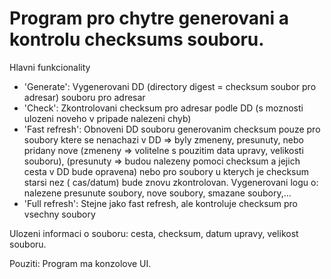 # Program pro chytre generovani a kontrolu checksums souboru.

Hlavni funkcionality

+ 'Generate': Vygenerovani DD (directory digest = checksum soubor pro adresar) souboru pro adresar
+ 'Check': Zkontrolovani checksum pro adresar podle DD (s moznosti ulozeni noveho v pripade nalezeni chyb)
+ 'Fast refresh': Obnoveni DD souboru generovanim checksum pouze pro soubory ktere se nenachazi v DD => byly zmeneny,
  presunuty, nebo pridany nove (zmeneny => volitelne s pouzitim data upravy, velikosti souboru), (presunuty => budou
  nalezeny pomoci checksum a jejich cesta v DD bude opravena) nebo pro soubory u kterych je checksum starsi nez (
  cas/datum) bude znovu zkontrolovan. Vygenerovani logu o: nalezene presunute soubory, nove soubory, smazane soubory,...
+ 'Full refresh': Stejne jako fast refresh, ale kontroluje checksum pro vsechny soubory

Ulozeni informaci o souboru: cesta, checksum, datum upravy, velikost souboru.

Pouziti: Program ma konzolove UI.